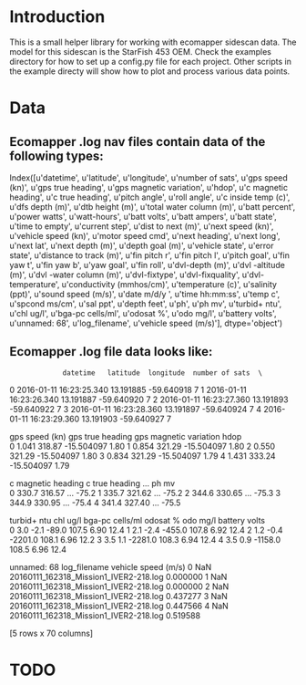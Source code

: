 # Introduction
This is a small helper library for working with ecomapper sidescan data. The model for this sidescan is the StarFish 453 OEM. Check the examples directory for 
how to set up a config.py file for each project. Other scripts in the example 
directy will show how to plot and process various data points. 

# Data

## Ecomapper .log nav files contain data of the following types:

Index([u'datetime', u'latitude', u'longitude', u'number of sats',
       u'gps speed (kn)', u'gps true heading', u'gps magnetic variation',
       u'hdop', u'c magnetic heading', u'c true heading', u'pitch angle',
       u'roll angle', u'c inside temp (c)', u'dfs depth (m)',
       u'dtb height (m)', u'total water column (m)', u'batt percent',
       u'power watts', u'watt-hours', u'batt volts', u'batt ampers',
       u'batt state', u'time to empty', u'current step', u'dist to next (m)',
       u'next speed (kn)', u'vehicle speed (kn)', u'motor speed cmd',
       u'next heading', u'next long', u'next lat', u'next depth (m)',
       u'depth goal (m)', u'vehicle state', u'error state',
       u'distance to track (m)', u'fin pitch r', u'fin pitch l', u'pitch goal',
       u'fin yaw t', u'fin yaw b', u'yaw goal', u'fin roll', u'dvl-depth (m)',
       u'dvl -altitude (m)', u'dvl -water column (m)', u'dvl-fixtype',
       u'dvl-fixquality', u'dvl-temperature', u'conductivity (mmhos/cm)',
       u'temperature (c)', u'salinity (ppt)', u'sound speed (m/s)',
       u'date m/d/y   ', u'time hh:mm:ss', u'temp c', u'spcond ms/cm',
       u'sal ppt', u'depth feet', u'ph', u'ph mv', u'turbid+ ntu', u'chl ug/l',
       u'bga-pc cells/ml', u'odosat %', u'odo mg/l', u'battery volts',
       u'unnamed: 68', u'log_filename', u'vehicle speed (m/s)'],
      dtype='object')

## Ecomapper .log file data looks like:
                 datetime   latitude  longitude  number of sats  \
0 2016-01-11 16:23:25.340  13.191885 -59.640918               7
1 2016-01-11 16:23:26.340  13.191887 -59.640920               7
2 2016-01-11 16:23:27.360  13.191893 -59.640922               7
3 2016-01-11 16:23:28.360  13.191897 -59.640924               7
4 2016-01-11 16:23:29.360  13.191903 -59.640927               7

   gps speed (kn)  gps true heading  gps magnetic variation  hdop  \
0           1.041            318.87              -15.504097  1.80
1           0.854            321.29              -15.504097  1.80
2           0.550            321.29              -15.504097  1.80
3           0.834            321.29              -15.504097  1.79
4           1.431            333.24              -15.504097  1.79

   c magnetic heading  c true heading         ...           ph mv  \
0               330.7          316.57         ...           -75.2
1               335.7          321.62         ...           -75.2
2               344.6          330.65         ...           -75.3
3               344.9          330.95         ...           -75.4
4               341.4          327.40         ...           -75.5

   turbid+ ntu  chl ug/l  bga-pc cells/ml  odosat %  odo mg/l  battery volts  \
0          3.0      -2.1            -89.0     107.5      6.90           12.4
1          2.1      -2.4           -455.0     107.8      6.92           12.4
2          1.2      -0.4          -2201.0     108.1      6.96           12.2
3          3.5       1.1          -2281.0     108.3      6.94           12.4
4          3.5       0.9          -1158.0     108.5      6.96           12.4

   unnamed: 68                            log_filename  vehicle speed (m/s)
0          NaN  20160111_162318_Mission1_IVER2-218.log             0.000000
1          NaN  20160111_162318_Mission1_IVER2-218.log             0.000000
2          NaN  20160111_162318_Mission1_IVER2-218.log             0.437277
3          NaN  20160111_162318_Mission1_IVER2-218.log             0.447566
4          NaN  20160111_162318_Mission1_IVER2-218.log             0.519588

[5 rows x 70 columns]

# TODO



